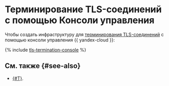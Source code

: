 # Терминирование TLS-соединений с помощью Консоли управления

Чтобы создать инфраструктуру для [терминирования TLS-соединений](index.md) c помощью консоли управления {{ yandex-cloud }}:

{% include [tls-termination-console](../../../_tutorials/security/tls-termination-console.md) %}

## См. также {#see-also}

* [{#T}](terraform.md).